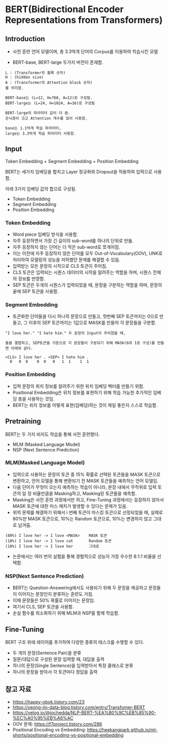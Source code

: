 # BERT(Bidirectional Encoder Representations from Transformers)
## Introduction
- 사전 훈련 언어 모델이며, 총 3.3억개 단어의 Corpus를 이용하여 학습시킨 모델

- BERT-base, BERT-large 두가지 버전이 존재함.
~~~
L : (Transformer의 블록 숫자)
H : (hidden size)
A : (Transformer의 Attention block 숫자)
를 의미함.

BERT-base는 (L=12, H=768, A=12)로 구성됨.
BERT-large는 (L=24, H=1024, A=16)로 구성됨

BERT-large의 파라미터 값이 더 큼.
은닉층이 크고 Attention 개수를 많이 사용함.

base는 1.1억개 학습 파라미터, 
large는 3.3억개 학습 파라미터 사용함.
~~~

## Input
Token Embedding + Segment Embedding + Position Embedding

BERT는 세가지 임베딩을 합치고 Layer 정규화와 Dropout을 적용하여 입력으로 사용함.  

아래 3가지 임베딩 값의 합으로 구성됨.
- Token Embedding
- Segment Embedding
- Position Embedding


### Token Embedding

- Word piece 임베딩 방식을 사용함.
- 자주 등장하면서 가장 긴 길이의 sub-word를 하나의 단위로 만듦.
- 자주 등장하지 않는 단어는 더 작은 sub-word로 쪼개어짐.
- 이는 이전에 자주 등장하지 않은 단어를 모두 Out-of-Vocabulary(OOV), UNK로 처리하여 모델링의 성능을 저하했던 문제를 해결할 수 있음.
- 입력받는 모든 문장의 시작으로 CLS 토큰이 주어짐.
- CLS 토큰은 입력되는 시퀀스 데이터의 시작을 알려주는 역할을 하며, 시퀀스 전체의 정보를 반영함.
- SEP 토큰은 두개의 시퀀스가 입력되었을 때, 문장을 구분하는 역할을 하며, 문장의 끝에 SEP 토큰을 사용함.

### Segment Embedding
- 토큰화한 단어들을 다시 하나의 문장으로 만들고, 첫번째 SEP 토큰까지는 0으로 만들고, 그 이후의 SEP 토큰까지는 1값으로 MASK를 만들어 각 문장들을 구분함.
~~~
"I love her." "I hate him." 두 문장의 Input이 주어졌을 때,

둘을 결합하고, SEP토큰을 기준으로 각 문장들이 구분되기 위해 MASK(0과 1로 구성)를 만들면 아래와 같다.

<CLS> I love her . <SEP> I hate him .
  0   0  0    0  0   0   1  1    1  1
~~~

### Position Embedding
- 입력 문장의 위치 정보를 알려주기 위한 위치 임베딩 벡터를 만들기 위함.
- Positional Embedding은 위치 정보를 표현하기 위해 학습 가능한 추가적인 임베딩 층을 사용하는 것임.
- BERT는 위치 정보를 어떻게 표현(임베딩)하는 것이 제일 좋은지 스스로 학습함.


## Pretraining
BERT는 두 가지 비지도 학습을 통해 사전 훈련했다.
- MLM (Masked Language Model)
- NSP (Next Sentence Prediction)

### MLM(Masked Language Model)
- 입력으로 사용하는 문장의 토큰 중 15% 확률로 선택된 토큰들을 MASK 토큰으로 변환하고, 언어 모델을 통해 변환되기 전 MASK 토큰들을 예측하는 언어 모델임.
- 다음 단어가 무엇이 오는지 예측하는 학습이 아니라, 문장 내에서 무작위로 입력 토큰의 일 정 비율만큼을 Masking하고, Masking된 토큰들을 예측함.
- Masking은 사전 훈련 과정에서만 하고, Fine-Tuning 과정에서는 등장하지 않아서 MASK 토큰에 대한 미스 매치가 발생할 수 있다는 문제가 있음.
- 위의 문제를 해결하기 위해서 i 번째 토큰이 마스킹 토큰으로 선정되었을 때, 실제로 80%만 MASK 토큰으로, 10%는 Random 토큰으로, 10%는 변경하지 않고 그대로 남겨둠.
~~~
(80%) I love her -> I love <MASK>    MASK 토큰
(10%) I love her -> I love cat       Random 토큰
(10%) I love her -> I love her       그대로
~~~
- 논문에서는 여러 번의 실험을 통해 경험적으로 성능이 가장 우수한 8:1:1 비율을 선택함.

### NSP(Next Sentence Prediction)
- BERT는 Question-Answering에서도 사용되기 위해 두 문장을 제공하고 문장들이 이어지는 문장인지 분류하는 훈련도 거침.
- 이때 문장들은 50% 확률로 이어지는 문장임.
- 여기서 CLS, SEP 토큰을 사용함.
- 손실 함수를 최소화하기 위해 MLM과 NSP를 함께 학습함.

## Fine-Tuning
BERT 구조 위에 레이어를 추가하여 다양한 종류의 태스크를 수행할 수 있다.  
- 두 개의 문장(Sentence Pair)을 분류
- 질문/대답으로 구성된 문장 입력할 때, 대답을 출력
- 하나의 문장(Single Sentence)을 입력받아서 특정 클래스로 분류
- 하나의 문장을 받아서 각 토큰마다 정답을 출력

## 참고 자료
- https://happy-obok.tistory.com/23
- https://yeong-jin-data-blog.tistory.com/entry/Transfomer-BERT
- https://velog.io/@jochedda/NLP-BERT-%EA%B0%9C%EB%85%90-%EC%A0%95%EB%A6%AC
- OOV 문제: https://f7project.tistory.com/286
- Positional Encoding vs Embedding: https://heekangpark.github.io/ml-shorts/positional-encoding-vs-positional-embedding
